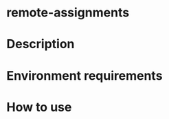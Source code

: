 # remote-assignments

Description
===========

Environment requirements
========================

How to use
==========

